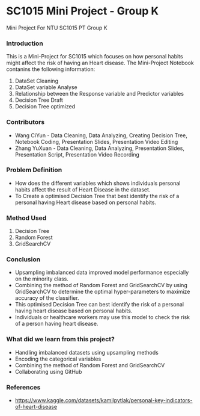 # SC1015 Mini Project - Group K
Mini Project For NTU SC1015 PT Group K

### Introduction

This is a Mini-Project for SC1015  which focuses on how personal habits might affect the risk of having an Heart disease. The Mini-Project Notebook contanins the following information:

1. DataSet Cleaning
2. DataSet variable Analyse
3. Relationship between the Response variable and Predictor variables
4. Decision Tree Draft
5. Decision Tree optimized


### Contributors

- Wang CiYun - Data Cleaning, Data Analyzing, Creating Decision Tree, Notebook Coding, Presentation Slides, Presentation Video Editing
- Zhang YuXuan - Data Cleaning, Data Analyzing, Presentation Slides, Presentation Script, Presentation Video Recording


### Problem Definition

- How does the different variables which shows individuals personal habits affect the result of Heart Disease in the dataset. 
- To Create a optimised Decision Tree that best identify the risk of a personal having Heart disease based on personal habits.


### Method Used

1. Decision Tree
2. Random Forest
3. GridSearchCV


### Conclusion

- Upsampling imbalanced data improved model performance especially on the minority class.
- Combining the method of Random Forest and GridSearchCV by using GridSearchCV to determine the optimal hyper-parameters to maximize accuracy of the classifier.
- This optimised Decision Tree can best identify the risk of a personal having heart disease based on personal habits. 
- Individuals or healthcare workers may use this model to check the risk of a person having heart disease.


### What did we learn from this project?

- Handling imbalanced datasets using upsampling methods
- Encoding the categorical variables
- Combining the method of Random Forest and GridSearchCV
- Collaborating using GitHub

### References

- <https://www.kaggle.com/datasets/kamilpytlak/personal-key-indicators-of-heart-disease>
